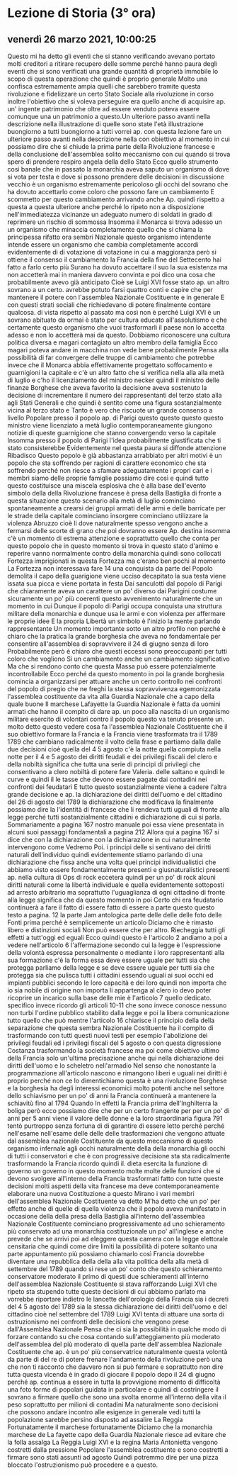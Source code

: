# Lezione di Storia (3° ora)

## venerdì 26 marzo 2021, 10:00:25

Questo mi ha detto gli eventi che si stanno verificando avevano portato molti creditori a ritirare recupero delle somme perché hanno paura degli eventi che si sono verificati una grande quantità di proprietà immobile lo scopo di questa operazione che quindi è proprio generale Molto una confisca estremamente ampia quelli che sarebbero tramite questa rivoluzione e fidelizzare un certo Stato Sociale alla rivoluzione in corso inoltre l'obiettivo che si voleva perseguire era quello anche di acquisire ap. un' ingente patrimonio che oltre ad essere venduto poteva essere comunque una un patrimonio a questo.Un ulteriore passo avanti nella descrizione nella illustrazione di quelle sono state l'età illustrazione buongiorno a tutti buongiorno a tutti vorrei ap. con questa lezione fare un ulteriore passo avanti nella descrizione nella con obiettivo al momento in cui possiamo dire che si chiude la prima parte della Rivoluzione francese e della conclusione dell'assemblea solito meccanismo con cui quando si trova spero di prendere respiro angela della dello Stato Ecco quello strumento così banale che in passato la monarchia aveva saputo un organismo di dove si vota per testa e dove si possono prendere delle decisioni in discussione vecchio è un organismo estremamente pericoloso gli occhi del sovrano che ha dovuto accettarlo come coloro che possono fare un cambiamento E scommetto per questo cambiamento arrivando anche Ap. quindi rispetto a questa a questa ulteriore anche perché lo ripeto non a disposizione nell'immediatezza vicinanze un adeguato numero di soldati in grado di reprimere un rischio di sommossa Insomma il Monarca si trova adesso un un organismo che minaccia completamente quello che si chiama la principessa rifatto ora sembri Nazionale questo organismo intendente intende essere un organismo che cambia completamente accordi evidentemente di di votazione di votazione in cui a maggioranza però si ottiene il consenso il cambiamento la Francia della fine del Settecento hai fatto a farlo certo più Surano ha dovuto accettare il suo la sua esistenza ma non accetterà mai in maniera davvero convinta e poi dico una cosa che probabilmente avevo già anticipato Cioè se Luigi XVI fosse stato ap. un altro sovrano a un certo. avrebbe potuto farsi quattro conti e capire che per mantenere il potere con l'assemblea Nazionale Costituente e in generale E con questi strati sociali che richiedevano di potere finalmente contare qualcosa. di vista rispetto al passato ma così non è perché Luigi XVI è un sovrano abituato da ormai è stato per cultura educato all'assolutismo e che certamente questo organismo che vuoi trasformarli il paese non lo accetta adesso e non lo accetterà mai da questo. Dobbiamo riconoscere una cultura politica diversa e magari contagiato un altro membro della famiglia Ecco magari poteva andare in macchina non vede bene probabilmente Pensa alla possibilità di far convergere delle truppe di cambiamento che potrebbe invece che il Monarca abbia effettivamente progettato soffocamento e guarnigioni la capitale e c'è un altro fatto che si verifica nella alla alla metà di luglio e c'ho il licenziamento del ministro necker quindi il ministro delle finanze Borghese che aveva favorito la decisione aveva sostenuto la decisione di incrementare il numero dei rappresentanti del terzo stato alla agli Stati Generali e che quindi è sentito come una figura sostanzialmente vicina al terzo stato e Tanto è vero che riscuote un grande consenso a livello Popolare presso il popolo ap. di Parigi questo questo questo questo ministro viene licenziato a metà luglio contemporaneamente giungono notizie di queste guarnigione che stanno convergendo verso la capitale Insomma presso il popolo di Parigi l'idea probabilmente giustificata che ti stato consisterebbe Evidentemente nel questa paura si diffonde attenzione Ribadisco Questo popolo è già abbastanza arrabbiato per altri motivi è un popolo che sta soffrendo per ragioni di carattere economico che sta soffrendo perché non riesce a sfamare adeguatamente i propri cari e i membri siamo delle proprie famiglie possiamo dire così e quindi tutto questo costituisce una miscela esplosiva che è alla base dell'evento simbolo della della Rivoluzione francese è presa della Bastiglia di fronte a questa situazione questo scenario alla metà di luglio cominciano spontaneamente a crearsi dei gruppi armati delle armi e delle barricate per le strade della capitale cominciano insorgere cominciano utilizzare la violenza Abruzzo cioè li dove naturalmente spesso vengono anche a fermarsi delle scorte di grano che poi dovranno essere Ap. destina insomma c'è un momento di estrema attenzione e soprattutto quello che conta per questo popolo che in questo momento si trova in questo stato d'animo e reperire vanno normalmente contro della monarchia quindi sono collocati Fortezza imprigionati in questa Fortezza ma c'erano ben pochi al momento La Fortezza non interessava fare 14 una conquista da parte del Popolo demolita il capo della guarigione viene ucciso decapitato la sua testa viene issata sua picca e viene portata in festa Dai sanculotti dal popolo di Parigi che chiaramente aveva un carattere un po' diverso dai Parigini costume sicuramente un po' più coerenti questo avvenimento naturalmente che un momento in cui Dunque il popolo di Parigi occupa conquista una struttura militare della monarchia e dunque usa le armi e con violenza per affermare le proprie idee E la propria Libertà un simbolo è l'inizio la mente parlando rappresentante Un momento importante sotto un altro profilo non perché è chiaro che la pratica la grande borghesia che aveva no fondamentale per consentire all'assemblea di sopravvivere il 24 di giugno senza di loro Probabilmente però è chiaro che questi eccessi sono preoccupanti per tutti coloro che vogliono Sì un cambiamento anche un cambiamento significativo Ma che si rendono conto che questa Massa può essere potenzialmente incontrollabile Ecco perché da questo momento in poi la grande borghesia comincia a organizzarsi per attuare anche un certo controllo nei confronti del popolo di pregio che ne freghi la stessa sopravvivenza egemonizzata l'assemblea costituente da vita alla Guardia Nazionale che a capo della quale buone Il marchese Lafayette la Guardia Nazionale è fatta da uomini armati che hanno il compito di dare ap. un poco alla nascita di un organismo militare esercito di volontari contro il popolo questo va tenuto presente un. molto detto questo vedere cosa fa l'assemblea Nazionale Costituente che il suo obiettivo formare la Francia e la Francia viene trasformata tra il 1789 1789 che cambiano radicalmente il volto della frase e partiamo dalla dalle due decisioni cioè quella del 4 5 agosto c'è la notte quella compiuta nella notte per il 4 e 5 agosto dei diritti feudali e dei privilegi fiscali del clero e della nobiltà significa che tutta una serie di principi di privilegi che consentivano a clero nobiltà di potere fare Valeria. delle saltano e quindi le curve e quindi il le tasse che devono essere pagate dai contadini nei confronti dei feudatari E tutto questo sostanzialmente viene a cadere l'altra grande decisione e ap. la dichiarazione dei diritti dell'uomo e del cittadino del 26 di agosto del 1789 la dichiarazione che modificava la finalmente possiamo dire la l'identità di francese che li rendeva tutti uguali di fronte alla legge perché tutti sostanzialmente cittadini e dichiarazione di cui si parla. Sommariamente a pagina 167 nostro manuale poi essa viene presentata in alcuni suoi passaggi fondamentali a pagina 212 Allora qui a pagina 167 si dice che con la dichiarazione con la dichiarazione in cui naturalmente intervengono come Vedremo Poi. i principi delle si sentivano dei diritti naturali dell'individuo quindi evidentemente stiamo parlando di una dichiarazione che fissa anche una volta quei principi individualistici che abbiamo visto essere fondamentalmente presenti e giusnaturalistici presenti ap. nella cultura di Ops di rock eccetera quindi per un po' di rock alcuni diritti naturali come la libertà individuale e quella evidentemente sottoposti ad arresto arbitrario ma soprattutto l'uguaglianza di ogni cittadino di fronte alla legge significa che da questo momento in poi Certo chi era feudatario continuerà a fare il fatto di essere fatto di essere a parte questo questo testo a pagina. 12 la parte Jam antologica parte delle delle delle foto delle Fonti prima perché è semplicemente un articolo Diciamo che è rimasto libero e distinzioni sociali Non può essere che per altro. Riecheggia tutti gli effetti a tutt'oggi ed eguali Ecco quindi questo è l'articolo 2 andiamo a poi a vedere nell'articolo 6 l'affermazione secondo cui la legge è l'espressione della volontà espressa personalmente o mediante i loro rappresentanti alla sua formazione c'è la forma essa deve essere uguale per tutti sia che protegga parliamo della legge e se deve essere uguale per tutti sia che protegga sia che pulisca tutti i cittadini essendo uguali ai suoi occhi ed impianti pubblici secondo le loro capacità e dei loro quindi non importa che io sia nobile di origine non importa li appartenga al clero io devo poter ricoprire un incarico sulla base delle mie è l'articolo 7 quello dedicato. specifico invece ricordo gli articoli 10-11 che sono invece conosce nessuno non turbi l'ordine pubblico stabilito dalla legge e poi la libera comunicazione tutto quello che può mentre l'articolo 16 chiarisce il principio della della separazione che questa sembra Nazionale Costituente ha il compito di trasformando con tutti questi nuovi testi per esempio l'abolizione dei privilegi feudali ed i privilegi fiscali del 5 agosto o con questa digressione Costanza trasformando la società francese ma poi come obiettivo ultimo della Francia solo un'ultima precisazione anche qui nella dichiarazione dei diritti dell'uomo e lo scheletro nell'armadio Nel senso che nonostante la programmazione all'articolo nascono e rimangono liberi e uguali nei diritti è proprio perché non ce lo dimentichiamo questa è una rivoluzione Borghese e la borghesia ha degli interessi economici molto potenti anche nel settore dello schiavismo per un po' di anni la Francia continuerà a mantenere la schiavitù fino al 1794 Quando In effetti la Francia prima dell'Inghilterra la boliga però ecco possiamo dire che per un certo frangente per per un po' di anni per 5 anni viene il valore delle donne e la loro straordinaria figura 791 tentò purtroppo senza fortuna di di garantire di essere letto perché perché nell'esame nell'esame delle delle delle trasformazioni che vengono attuate dal assemblea nazionale Costituente da questo meccanismo di questo organismo infernale agli occhi naturalmente della della monarchia gli occhi di tutti i conservatori e che è con progressive decisione sta sta radicalmente trasformando la Francia ricordo quindi il. dieta esercita la funzione di governo un governo in questo momento molte molte delle funzioni che si devono svolgere all'interno della Francia trasformati fatto con tutte queste decisioni molti aspetti della vita francese ma deve contemporaneamente elaborare una nuova Costituzione a questo Mirano i vari membri dell'assemblea Nazionale Costituente va detto M'ha detto che un po' per effetto anche di quelle di quella violenza che il popolo aveva manifestato in occasione della della presa della Bastiglia all'interno dell'assemblea Nazionale Costituente cominciano progressivamente ad uno schieramento più conservato ad una monarchia costituzionale un po' all'inglese e anche prevede che se arrivi poi ad eleggere questa camera con la legge elettorale censitaria che quindi come dire limiti la possibilità di potere soltanto una parte appuntamento più possiamo chiamarlo così Francia dovrebbe diventare una repubblica della della alla vita politica della alla metà di settembre del 1789 quando si rese un po' conto che questo schieramento conservatore moderato il primo di questi due schieramenti all'interno dell'assemblea Nazionale Costituente si stava rafforzando Luigi XVI che ripeto sta stupendo tutte queste decisioni di cui abbiamo parlato ma vorrebbe riportare indietro le lancette dell'orologio della Francia sia i decreti del 4 5 agosto del 1789 sia la stessa dichiarazione dei diritti dell'uomo e del cittadino cioè nel settembre del 1789 Luigi XVI tenta di attuare una sorta di ostruzionismo nei confronti delle decisioni che vengono prese dall'Assemblea Nazionale Pensa che ci sia la possibilità in qualche modo di forzare contando su che cosa contando sull'atteggiamento più moderato dell'assemblea del più moderato di quella parte dell'assemblea Nazionale Costituente che ap. è un po' più conservatrice naturalmente questa volontà da parte di del re di potere frenare l'andamento della rivoluzione però una che non ti racconto che davvero non si può fermare e soprattutto non dire tutta questa vicenda è in grado di giocare il popolo dopo il 24 di giugno perché ap. continua a essere in tutta la provvigione momento di difficoltà una foto forme di popolari guidata in particolare e quindi di costringere il sovrano a firmare quello che sono una svolta enorme all'interno della vita il peso soprattutto per milioni di contadini Ma naturalmente sono decisioni che possono andare incontro alle esigenze in generale vedi tutti la popolazione sarebbe persino disposto ad assalire La Reggia Fortunatamente il marchese fortunatamente Diciamo che la monarchia marchese de La fayette capo della Guardia Nazionale riesce ad evitare che la folla assalga La Reggia Luigi XVI e la regina Maria Antonietta vengono costretti dalla pressione Popolare l'assemblea costituente e sono costretti a firmare sono stati assunti ad agosto Quindi potremmo dire per una pizza bloccato l'ostruzionismo può procedere e a questo.